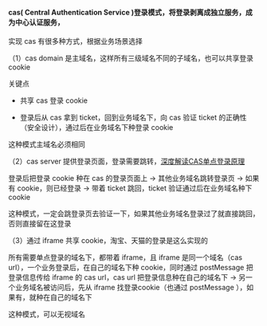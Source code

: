 #### cas( Central Authentication Service )登录模式，将登录剥离成独立服务，成为中心认证服务，


实现 cas 有很多种方式，根据业务场景选择

（1）cas domain 是主域名，这样所有三级域名不同的子域名，也可以共享登录 cookie

 关键点

- 共享 cas 登录 cookie

- 登录后从 cas 拿到 ticket，回到业务域名下，向 cas 验证 ticket 的正确性（安全设计），通过后在业务域名下种登录 cookie

这种模式主域名必须相同

（2）cas server 提供登录页面，登录需要跳转，<a href="https://www.cnblogs.com/JulianHuang/p/11811239.html">深度解读CAS单点登录原理</a>

登录后把登录 cookie 种在 cas 的登录页面上 -> 其他业务域名跳转登录页 -> 如果有 cookie，则已经登录 -> 带着 ticket 跳回，ticket 验证通过后在业务域名种下 cookie

这种模式，一定会跳登录页去验证一下，如果其他业务域名登录过了就直接跳回，否则直接留在这登录

（3）通过 iframe 共享 cookie，淘宝、天猫的登录是这么实现的

所有需要单点登录的域名下，都带着 iframe，且 iframe 是同一个域名（cas url），一个业务登录后，在自己的域名下种 cookie，同时通过 postMessage 把登录信息传给 iframe 的 
cas url，cas url 把登录信息种在自己的域名下 -> 另一个业务域名被访问后，先从 iframe 找登录cookie（也通过 postMessage ），如果有，就种在自己的域名下

这种模式，可以无视域名
